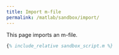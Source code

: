 ```yaml
---
title: Import m-file
permalink: /matlab/sandbox/import/
---
```


This page imports an m-file.

```matlab
{% include_relative sandbox_script.m %}
```
